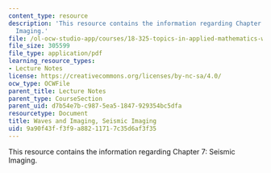 ```yaml
---
content_type: resource
description: 'This resource contains the information regarding Chapter 7: Seismic
  Imaging.'
file: /ol-ocw-studio-app/courses/18-325-topics-in-applied-mathematics-waves-and-imaging-fall-2015/9a90f43ff3f9a88211717c35d6af3f35_MIT18_325F15_Chapter7.pdf
file_size: 305599
file_type: application/pdf
learning_resource_types:
- Lecture Notes
license: https://creativecommons.org/licenses/by-nc-sa/4.0/
ocw_type: OCWFile
parent_title: Lecture Notes
parent_type: CourseSection
parent_uid: d7b54e7b-c987-5ea5-1847-929354bc5dfa
resourcetype: Document
title: Waves and Imaging, Seismic Imaging
uid: 9a90f43f-f3f9-a882-1171-7c35d6af3f35
---
```

This resource contains the information regarding Chapter 7: Seismic Imaging.